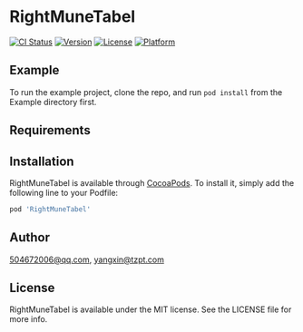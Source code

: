 # RightMuneTabel

[![CI Status](https://img.shields.io/travis/504672006@qq.com/RightMuneTabel.svg?style=flat)](https://travis-ci.org/504672006@qq.com/RightMuneTabel)
[![Version](https://img.shields.io/cocoapods/v/RightMuneTabel.svg?style=flat)](https://cocoapods.org/pods/RightMuneTabel)
[![License](https://img.shields.io/cocoapods/l/RightMuneTabel.svg?style=flat)](https://cocoapods.org/pods/RightMuneTabel)
[![Platform](https://img.shields.io/cocoapods/p/RightMuneTabel.svg?style=flat)](https://cocoapods.org/pods/RightMuneTabel)

## Example

To run the example project, clone the repo, and run `pod install` from the Example directory first.

## Requirements

## Installation

RightMuneTabel is available through [CocoaPods](https://cocoapods.org). To install
it, simply add the following line to your Podfile:

```ruby
pod 'RightMuneTabel'
```

## Author

504672006@qq.com, yangxin@tzpt.com

## License

RightMuneTabel is available under the MIT license. See the LICENSE file for more info.
